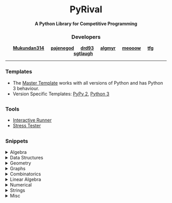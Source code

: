 <h1 align="center">PyRival</h1>
<div align="center">
  <strong>A Python Library for Competitive Programming</strong>
</div>

<h3 align="center">Developers</h3>
<div align="center">
  <strong>
    <a href="https://github.com/Mukundan314">Mukundan314</a> &emsp;
    <a href="https://github.com/bjorn-martinsson">pajenegod</a> &emsp;
    <a href="https://github.com/eduard-netsajev">drd93</a> &emsp;
    <a href="https://github.com/algmyr">algmyr</a> &emsp;
    <a href="https://github.com/meooow25">meooow</a> &emsp;
    <a href="https://github.com/tfg50">tfg</a> &emsp;
    <a href="https://github.com/sgtlaugh">sgtlaugh</a> &emsp;
  </strong>
</div>

---

### Templates
- The [Master Template](templates/template.py) works with all versions of Python and has Python 3 behaviour.
- Version Specific Templates: [PyPy 2](templates/template_pypy2.py), [Python 3](templates/template_py3.py)

##

### Tools
- [Interactive Runner](https://github.com/cheran-senthil/PyRival/blob/master/pyrival/tools/interactive_runner.py)
- [Stress Tester](https://github.com/cheran-senthil/PyRival/blob/master/pyrival/tools/stress_tester.py)

##

### Snippets
<details>
  <summary>Algebra</summary>

  - (Multivariable) Chinese Remainder Theorem
  - Discrete Logarithm
  - Least Common Multiple
  - Integer Factorization
  - Fast Fourier Transform
  - Fast Subset Transform
  - Number Theoretic Transform
  - Deterministic Miller-Rabin Primality Test
  - Tonelli–Shanks Algorithm
  - Generalized Modular Inverse
  - Euler's Phi Function
  - Primitive Root
  - Sieve of Eratosthenes
</details>

<details>
  <summary>Data Structures</summary>

  - Bit Array
  - Binary Indexed (Fenwick) Tree
  - Fractions
  - Continued Fractions
  - Disjoint-Set (Union Find) Data Structure
  - Generic Nodes
  - Linked List
  - Range Query Data Structure
  - (Lazy) Segment Tree
  - Persistent Segment Tree
  - Sorted List
  - Treap
  - Trie Tree
  - 2-satisfiability Template
</details>

<details>
  <summary>Geometry</summary>

  - Convex Hull
  - Line Functions
  - Polygon Functions
  - Vector Functions
</details>

<details>
  <summary>Graphs</summary>

  - Bellman-Ford Algorithm
  - Breadth First Search
  - Connected Components Search
  - Brent's Algorithm for Cycle Detection
  - Depth First Search
  - Dijkstra's Algorithm
  - Eulerian Path
  - Path Constructor
  - Floyd-Warshall Algorithm
  - Bipartite Graph Check
  - Kruskal's Algorithm with Disjoin Set Union
  - Prim's Algorithm
  - Tarjan's Algorithm
  - Topological Sorting
</details>

<details>
  <summary>Combinatorics</summary>

  - General Purpose Numbers
  - Lucas's Theorem
  - Partition Function
</details>

<details>
  <summary>Linear Algebra</summary>

  - Matrix Arithmetic, Exponentiation, Determinant, and Inverse
  - Gaussian Elimination
  - Multivariable Chinese Remainder Theorem
</details>

<details>
  <summary>Numerical</summary>

  - Linear Recurrence Template
  - Hill Climbing Algorithm
  - Approximate Integration
  - Polynomial Interpolation
  - Integer Roots
  - Binary Search
</details>

<details>
  <summary>Strings</summary>

  - Knuth–Morris–Pratt Algorithm
  - Longest Common/Palindromic Subsequences
  - Longest Common Substring
  - Manacher's Algorithm
  - Lydon Factorization
</details>


<details>
  <summary>Misc</summary>

  - bootstrap for recursion
  - FastIO
  - heapq
  - sorted
  - py3k compatibility tools
  - random
  - str.split for whitespace
  - Bit Hacks
  - 32-bit Modular Arithmetic
  - Memoize Decorators
  - C++ syle cout
  - Interactive Runner
  - Stress Tester
  - Alpha–Beta Pruning
  - Longest Increasing Subsequence
  - K-th Order Statistic
</details>
